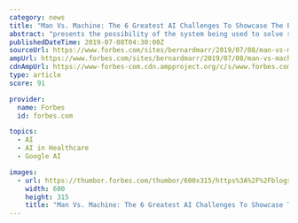 ```yaml
---
category: news
title: "Man Vs. Machine: The 6 Greatest AI Challenges To Showcase The Power Of Artificial Intelligence"
abstract: "presents the possibility of the system being used to solve some of the world's most challenging problems such as in healthcare or energy or environmental concerns. In another test of artificial intelligence capabilities, DeepMind sought out a more complex ..."
publishedDateTime: 2019-07-08T04:30:00Z
sourceUrl: https://www.forbes.com/sites/bernardmarr/2019/07/08/man-vs-machine-the-6-greatest-ai-challenges-to-showcase-the-power-of-artificial-intelligence/
ampUrl: https://www.forbes.com/sites/bernardmarr/2019/07/08/man-vs-machine-the-6-greatest-ai-challenges-to-showcase-the-power-of-artificial-intelligence/amp/
cdnAmpUrl: https://www-forbes-com.cdn.ampproject.org/c/s/www.forbes.com/sites/bernardmarr/2019/07/08/man-vs-machine-the-6-greatest-ai-challenges-to-showcase-the-power-of-artificial-intelligence/amp/
type: article
score: 91

provider:
  name: Forbes
  id: forbes.com

topics:
  - AI
  - AI in Healthcare
  - Google AI

images:
  - url: https://thumbor.forbes.com/thumbor/600x315/https%3A%2F%2Fblogs-images.forbes.com%2Fbernardmarr%2Ffiles%2F2019%2F07%2FAdobeStock_152392992-1200x800.jpeg
    width: 600
    height: 315
    title: "Man Vs. Machine: The 6 Greatest AI Challenges To Showcase The Power Of Artificial Intelligence"
---
```

